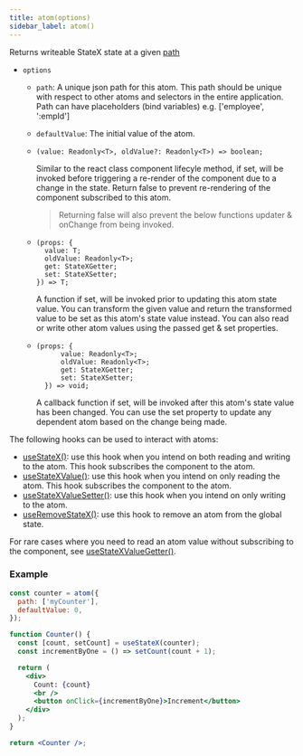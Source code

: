 ```yaml
---
title: atom(options)
sidebar_label: atom()
---
```


Returns writeable StateX state at a given [path](path)

- `options`

  - `path`: A unique json path for this atom. This path should be unique with respect to other atoms and selectors in the entire application. Path can have placeholders (bind variables) e.g. ['employee', ':empId']
  - `defaultValue`: The initial value of the atom.
  - ```tsx title="shouldComponentUpdate?:"
    (value: Readonly<T>, oldValue?: Readonly<T>) => boolean;
    ```

    Similar to the react class component lifecyle method, if set, will be invoked before triggering a re-render of the component due to a change in the state. Return false to prevent re-rendering of the component subscribed to this atom.

    > Returning false will also prevent the below functions updater & onChange from being invoked.

  - ```tsx title="updater?:"
    (props: {
      value: T;
      oldValue: Readonly<T>;
      get: StateXGetter;
      set: StateXSetter;
    }) => T;
    ```

    A function if set, will be invoked prior to updating this atom state value. You can transform the given value and return the transformed value to be set as this atom's state value instead. You can also read or write other atom values using the passed get & set properties.

  - ```tsx title="onChange?:"
    (props: {
          value: Readonly<T>;
          oldValue: Readonly<T>;
          get: StateXGetter;
          set: StateXSetter;
      }) => void;
    ```

    A callback function if set, will be invoked after this atom's state value has been changed. You can use the set property to update any dependent atom based on the change being made.

The following hooks can be used to interact with atoms:

- [useStateX()](useStateX): use this hook when you intend on both reading and writing to the atom. This hook subscribes the component to the atom.
- [useStateXValue()](useStateXValue): use this hook when you intend on only reading the atom. This hook subscribes the component to the atom.
- [useStateXValueSetter()](useStateXValueSetter): use this hook when you intend on only writing to the atom.
- [useRemoveStateX()](useRemoveStateX): use this hook to remove an atom from the global state.

For rare cases where you need to read an atom value without subscribing to the component, see [useStateXValueGetter()](useStateXValueGetter).

### Example

```jsx live open
const counter = atom({
  path: ['myCounter'],
  defaultValue: 0,
});

function Counter() {
  const [count, setCount] = useStateX(counter);
  const incrementByOne = () => setCount(count + 1);

  return (
    <div>
      Count: {count}
      <br />
      <button onClick={incrementByOne}>Increment</button>
    </div>
  );
}

return <Counter />;
```
